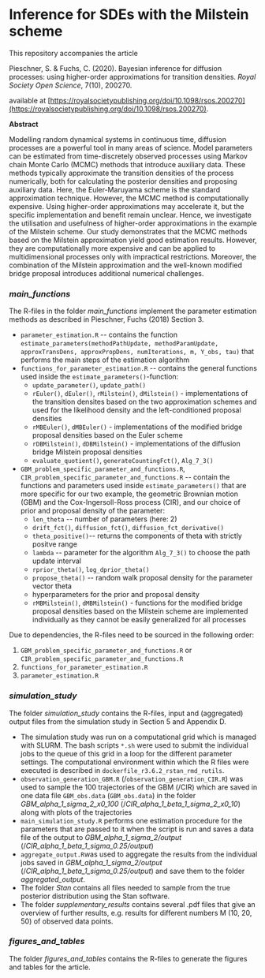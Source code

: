 # Inference for SDEs with the Milstein scheme
This repository accompanies the article 

Pieschner, S. & Fuchs, C. (2020). Bayesian inference for diffusion processes: using higher-order approximations for transition densities. *Royal Society Open Science*, 7(10), 200270. 

available at [https://royalsocietypublishing.org/doi/10.1098/rsos.200270](https://royalsocietypublishing.org/doi/10.1098/rsos.200270).

**Abstract**

Modelling random dynamical systems in continuous time, diffusion processes are a powerful tool in many areas of science. Model parameters can be estimated from time-discretely observed processes using Markov chain Monte Carlo (MCMC) methods that introduce auxiliary data. These methods typically approximate the transition densities of the process numerically, both for calculating the posterior densities and proposing auxiliary data. Here, the Euler-Maruyama scheme is the standard approximation technique. However, the MCMC method is computationally expensive. Using higher-order approximations may accelerate it, but the specific implementation and benefit remain unclear. Hence, we investigate the utilisation and usefulness of higher-order approximations in the example of the Milstein scheme. Our study demonstrates that the MCMC methods based on the Milstein approximation yield good estimation results. However, they are computationally more expensive and can be applied to multidimensional processes only with impractical restrictions. Moreover, the combination of the Milstein approximation and the well-known modified bridge proposal introduces additional numerical challenges.


### *main_functions*
The R-files in the folder *main_functions* implement the parameter estimation methods as described in Pieschner, Fuchs (2018) Section 3.

* `parameter_estimation.R` -- contains the function `estimate_parameters(methodPathUpdate, methodParamUpdate, approxTransDens, approxPropDens, numIterations, m, Y_obs, tau)` that performs the main steps of the estimation algorithm
* `functions_for_parameter_estimation.R` -- contains the general functions used inside the `estimate_parameters()`-function:
    + `update_parameter()`, `update_path()`
    + `rEuler()`, `dEuler()`, `rMilstein()`, `dMilstein()` - implementations of the transition densites based on the two approximation schemes and used for the likelihood density and the left-conditioned proposal densities
    + `rMBEuler()`, `dMBEuler()`  - implementations of the modified bridge proposal densities based on the Euler scheme
    + `rDBMilstein()`, `dDBMilstein()`  - implementations of the diffusion bridge Milstein proposal densities
    + `evaluate_quotient()`, `generateCountingFct()`, `Alg_7_3()`
* `GBM_problem_specific_parameter_and_functions.R`, `CIR_problem_specific_parameter_and_functions.R` -- contain the functions and parameters used inside `estimate_parameters()` that are more specific for our two example, the geometric Brownian motion (GBM) and the Cox-Ingersoll-Ross process (CIR), and our choice of prior and proposal density of the parameter:
    + `len_theta` -- number of parameters (here: 2)
    + `drift_fct()`, `diffusion_fct()`, `diffusion_fct_derivative()`
    + `theta_positive()`-- returns the components of theta with strictly positve range
    + `lambda` -- parameter for the algorithm `Alg_7_3()` to choose the path update interval
    + `rprior_theta()`, `log_dprior_theta()`
    + `propose_theta()` -- random walk proposal density for the parameter vector theta
    + hyperparameters for the prior and proposal density
    + `rMBMilstein()`, `dMBMilstein()` -  functions for the modified bridge proposal densities based on the Milstein scheme are implemented individually as they cannot be easily generalized for all processes

Due to dependencies, the R-files need to be sourced in the following order:

1. `GBM_problem_specific_parameter_and_functions.R` or `CIR_problem_specific_parameter_and_functions.R`
2. `functions_for_parameter_estimation.R`
3. `parameter_estimation.R`

### *simulation_study*
The folder *simulation_study* contains the R-files, input and (aggregated) output files from the simulation study in Section 5 and Appendix D.

* The simulation study was run on a computational grid which is managed with SLURM. The bash scripts `*.sh` were used to submit the individual jobs to the queue of this grid in a loop for the different parameter settings. The computational environment within which the R files were executed is described in `dockerfile_r3.6.2_rstan_rmd_rutils`.
* `observation_generation_GBM.R` (/`observation_generation_CIR.R`) was used to sample the 100 trajectories of the GBM (/CIR) which are saved in one data file `GBM_obs.data` (`GBM_obs.data`) in the folder *GBM_alpha_1_sigma_2_x0_100* (/*CIR_alpha_1_beta_1_sigma_2_x0_10*) along with plots of the trajectories
* `main_simulation_study.R` performs one estimation procedure for the parameters that are passed to it when the script is run and saves a data file of the output to *GBM_alpha_1_sigma_2/output* (/*CIR_alpha_1_beta_1_sigma_0.25/output*)
* `aggregate_output.R`was used to aggregate the results from the individual jobs saved in *GBM_alpha_1_sigma_2/output* (/*CIR_alpha_1_beta_1_sigma_0.25/output*) and save them to the folder *aggregated_output*.
* The folder *Stan* contains all files needed to sample from the true posterior distribution using the Stan software.
* The folder *supplementary_results* contains several .pdf files that give an overview of further results, e.g. results for different numbers M (10, 20, 50) of observed data points.


### *figures\_and\_tables*
The folder *figures\_and\_tables* contains the R-files to generate the figures and tables for the article.
